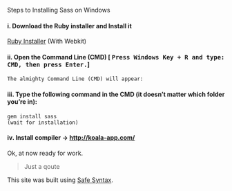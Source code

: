 Steps to Installing Sass on Windows
#### i. Download the Ruby installer and Install it
   [Ruby Installer](https://rubyinstaller.org/downloads/)  (With Webkit)

	
#### ii. Open the Command Line (CMD) [ <kbd>Press Windows Key + R and type: CMD, then press Enter.</kbd>]
	The almighty Command Line (CMD) will appear:
#### iii. Type the following command in the CMD (it doesn’t matter which folder you’re in):
	gem install sass
	(wait for installation)

#### iv. Install compiler -> http://koala-app.com/

Ok, at now ready for work.





> Just a qoute 

This site was built using [Safe Syntax](https://safesyntax.com/).
